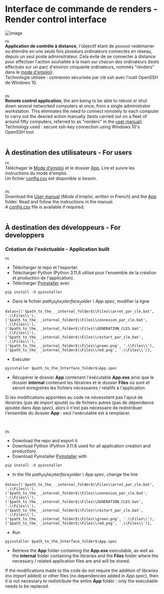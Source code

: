 # Interface de commande de renders - Render control interface
![image](https://github.com/lauralvd01/Laura/assets/92759148/33f974a5-5bd7-472c-be62-b24e1d1c6a61)

<sup><sub>FR.</sub></sup>
<br />
__Application de contrôle à distance__, l'objectif étant de pouvoir redémarrer ou éteindre en une seule fois plusieurs ordinateurs connectés en réseau, depuis un seul poste adminsitrateur. 
Cela évite de se connecter à distance pour effectuer l'action souhaitée à la main sur chacun des ordinateurs (tests effectués sur un parc d'environ cinquante ordinateurs, nommés "renders" dans le [mode d'emploi](https://github.com/lauralvd01/Laura/blob/main/Mode%20d'emploi.pdf)). <br />
Technologie utilisée : connexion sécurisée par clé ssh avec l'outil OpenSSH de Windows 10. <br /> <br />

<sup><sub>EN.</sub></sup> 
<br />
__Remote control application__, the aim being to be able to reboot or shut down several networked computers at once, from a single administrator workstation. 
This eliminates the need to connect remotely to each computer to carry out the desired action manually (tests carried out on a fleet of around fifty computers, referred to as "renders" in the [user manual](https://github.com/lauralvd01/Laura/blob/main/Mode%20d'emploi.pdf)). <br />
Technology used : secure ssh-key connection using Windows 10's OpenSSH tool. <br /> <br />

## À destination des utilisateurs - For users
<sup><sub>FR.</sub></sup>
<br />
Téléchager le [Mode d'emploi](https://github.com/lauralvd01/Laura/blob/main/Mode%20d'emploi.pdf) et le dossier [App](https://github.com/lauralvd01/Laura/tree/main/App).
Lire et suivre les instructions du mode d'emploi. <br />
Un fichier [config.csv](https://github.com/lauralvd01/Laura/blob/main/_internal/Files/config.csv) est disponible si besoin. <br /> <br />

<sup><sub>EN.</sub></sup>
<br />
Download the [User manual](https://github.com/lauralvd01/Laura/blob/main/Mode%20d'emploi.pdf) (_Mode d'emploi_, written in French) and the [App](https://github.com/lauralvd01/Laura/tree/main/App) folder.
Read and follow the instructions in the manual. <br />
A [config.csv](https://github.com/lauralvd01/Laura/blob/main/_internal/Files/config.csv) file is available if required. <br /> <br />

## À destination des développeurs - For developpers
### Création de l'exéctuable - Application built
<sup><sub>FR.</sub></sup>
<br />
- Télécharger le repo et l'exporter.
- Télécharger Python (Python 3.11.6 utilisé pour l'ensemble de la création et production de l'application).
- Télécharger [Pyinstaller](https://pyinstaller.org/en/stable/) avec
```
pip install -U pyinstaller
```
- Dans le fichier _$path_to_the_Interface_folder$ \ App.spec_, modifier la ligne
```
datas=[('$path_to_the_ _internal_folder$\\Files\\arret_par_cle.bat', '.\\Files\\'),
('$path_to_the_ _internal_folder$\\Files\\connexion_par_cle.bat', '.\\Files\\'),
('$path_to_the_ _internal_folder$\\Files\\GENERATION_CLES.bat', '.\\Files\\'),
('$path_to_the_ _internal_folder$\\Files\\restart_par_cle.bat', '.\\Files\\'),
('$path_to_the_ _internal_folder$\\Files\\green.png', '.\\Files\\'),
('$path_to_the_ _internal_folder$\\Files\\red.png', '.\\Files\\')],
```
- Exécuter
```
pyinstaller $path_to_the_Interface_folder$\App.spec
```
- Récupérer le dossier __App__ contenant l'exécutable __App.exe__ ainsi que le dossier __internal__ contenant les librairies et le dossier __Files__ où sont et seront enregistrés les fichiers nécessaires / relatifs à l'application.

Si les modifications apportées au code ne nécessitent pas l'ajout de librairies (pas de _import_ ajouté) ou de fichiers autres (pas de dépendance ajoutée dans _App.spec_), alors il n'est pas nécessaire de redistribuer l'ensemble du dossier __App__ : seul l'exécutable est à remplacer. <br /> <br /> <br />

<sup><sub>EN.</sub></sup>
<br />
- Download the repo and export it.
- Download Python (Python 3.11.6 used for all application creation and production).
- Download Pyinstaller [Pyinstaller](https://pyinstaller.org/en/stable/) with
```
pip install -U pyinstaller
```
- In the file _$path_to_the_Interface_folder$ \ App.spec_, change the line
```
datas=[('$path_to_the_ _internal_folder$\\Files\\arret_par_cle.bat', '.\\Files\\'),
('$path_to_the_ _internal_folder$\\Files\\connexion_par_cle.bat', '.\\Files\\'),
('$path_to_the_ _internal_folder$\\Files\\GENERATION_CLES.bat', '.\\Files\\'),
('$path_to_the_ _internal_folder$\\Files\\restart_par_cle.bat', '.\\Files\\'),
('$path_to_the_ _internal_folder$\\Files\\green.png', '.\\Files\\'),
('$path_to_the_ _internal_folder$\\Files\\red.png', '.\\Files\\')],
```
- Run
```
pyinstaller $path_to_the_Interface_folder$\App.spec
```
- Retrieve the __App__ folder containing the __App.exe__ executable, as well as the __internal__ folder containing the libraries and the __Files__ folder where the necessary / related application files are and will be stored.

If the modifications made to the code do not require the addition of libraries (no _import_ added) or other files (no dependencies added in _App.spec_), then it is not necessary to redistribute the entire __App__ folder : only the executable needs to be replaced.
